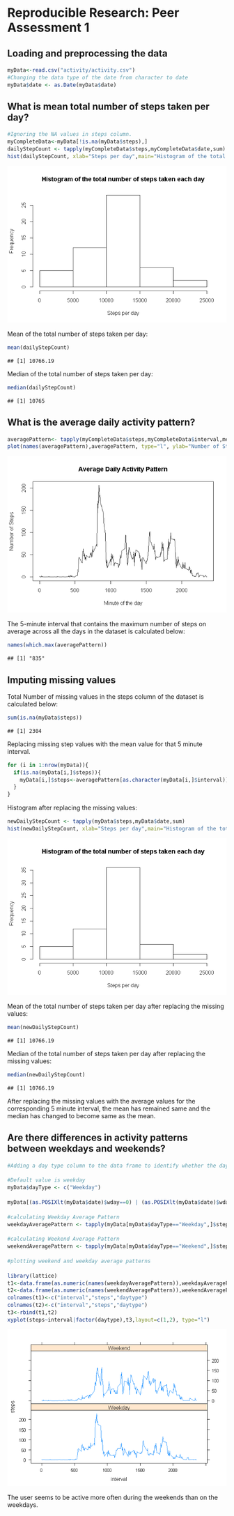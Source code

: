 # Reproducible Research: Peer Assessment 1


## Loading and preprocessing the data


```r
myData<-read.csv("activity/activity.csv")
#Changing the data type of the date from character to date
myData$date <- as.Date(myData$date)
```

## What is mean total number of steps taken per day?


```r
#Ignoring the NA values in steps column.
myCompleteData<-myData[!is.na(myData$steps),]
dailyStepCount <- tapply(myCompleteData$steps,myCompleteData$date,sum)
hist(dailyStepCount, xlab="Steps per day",main="Histogram of the total number of steps taken each day")
```

![](PA1_template_files/figure-html/unnamed-chunk-2-1.png) 

Mean of the total number of steps taken per day:


```r
mean(dailyStepCount)
```

```
## [1] 10766.19
```

Median of the total number of steps taken per day:


```r
median(dailyStepCount)
```

```
## [1] 10765
```

## What is the average daily activity pattern?


```r
averagePattern<- tapply(myCompleteData$steps,myCompleteData$interval,mean)
plot(names(averagePattern),averagePattern, type="l", ylab="Number of Steps",    xlab="Minute of the day", main="Average Daily Activity Pattern")
```

![](PA1_template_files/figure-html/unnamed-chunk-5-1.png) 

The 5-minute interval that contains the maximum number of steps on average across all the days in the dataset is calculated below:


```r
names(which.max(averagePattern))
```

```
## [1] "835"
```

## Imputing missing values

Total Number of missing values in the steps column of the dataset is calculated below:


```r
sum(is.na(myData$steps))
```

```
## [1] 2304
```

Replacing missing step values with the mean value for that 5 minute interval.


```r
for (i in 1:nrow(myData)){
  if(is.na(myData[i,]$steps)){
    myData[i,]$steps<-averagePattern[as.character(myData[i,]$interval)]
  }
}
```

Histogram after replacing the missing values:


```r
newDailyStepCount <- tapply(myData$steps,myData$date,sum)
hist(newDailyStepCount, xlab="Steps per day",main="Histogram of the total number of steps taken each day")
```

![](PA1_template_files/figure-html/unnamed-chunk-9-1.png) 

Mean of the total number of steps taken per day after replacing the missing values:


```r
mean(newDailyStepCount)
```

```
## [1] 10766.19
```

Median of the total number of steps taken per day after replacing the missing values:


```r
median(newDailyStepCount)
```

```
## [1] 10766.19
```

After replacing the missing values with the average values for the corresponding 5 minute interval, the mean has remained same and the median has changed to become same as the mean.

## Are there differences in activity patterns between weekdays and weekends?


```r
#Adding a day type column to the data frame to identify whether the day was a weekday or weekend

#Default value is weekday
myData$dayType <- c("Weekday")

myData[(as.POSIXlt(myData$date)$wday==0) | (as.POSIXlt(myData$date)$wday==6),]$dayType <- "Weekend"

#calculating Weekday Average Pattern
weekdayAveragePattern <- tapply(myData[myData$dayType=="Weekday",]$steps,myData[myData$dayType == "Weekday",]$interval,mean)

#calculating Weekend Average Pattern
weekendAveragePattern <- tapply(myData[myData$dayType=="Weekend",]$steps,myData[myData$dayType == "Weekend",]$interval,mean)

#plotting weekend and weekday average patterns

library(lattice)
t1<-data.frame(as.numeric(names(weekdayAveragePattern)),weekdayAveragePattern,"Weekday")
t2<-data.frame(as.numeric(names(weekendAveragePattern)),weekendAveragePattern,"Weekend")
colnames(t1)<-c("interval","steps","daytype")
colnames(t2)<-c("interval","steps","daytype")
t3<-rbind(t1,t2)
xyplot(steps~interval|factor(daytype),t3,layout=c(1,2), type="l")
```

![](PA1_template_files/figure-html/unnamed-chunk-12-1.png) 

The user seems to be active more often during the weekends than on the weekdays. 
